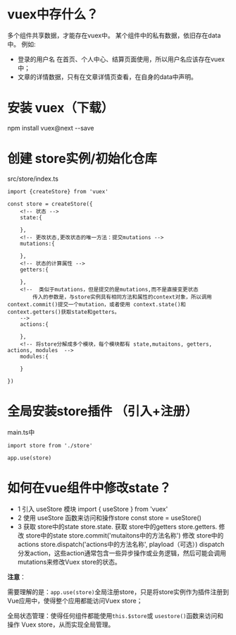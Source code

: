 # vuex中存什么？
多个组件共享数据，才能存在vuex中。
某个组件中的私有数据，依旧存在data中。
例如:
- 登录的用户名 在首页、个人中心、结算页面使用，所以用户名应该存在vuex中；
- 文章的详情数据，只有在文章详情页查看，在自身的data中声明。

# 安装 vuex（下载）
npm install vuex@next --save

# 创建 store实例/初始化仓库
src/store/index.ts
```
import {createStore} from 'vuex'

const store = createStore({
    <!-- 状态 -->
    state:{
        
    },
    <!-- 更改状态,更改状态的唯一方法：提交mutations -->
    mutations:{
        
    },
    <!-- 状态的计算属性 -->
    getters:{
        
    },
    <!--  类似于mutations，但是提交的是mutations,而不是直接变更状态 
        传入的参数是，与store实例具有相同方法和属性的context对象，所以调用context.commit()提交一个mutation，或者使用 context.state()和context.getters()获取state和getters。
    -->
    actions:{
        
    },
    <!-- 将store分解成多个模块，每个模块都有 state,mutaitons, getters, actions, modules  -->
    modules:{
        
    }
    
})
```



# 全局安装store插件 （引入+注册）
main.ts中
```
import store from './store'

app.use(store)
```

# 如何在vue组件中修改state？
- 1 引入 useStore 模块 
    import { useStore } from 'vuex'
- 2 使用 useStore 函数来访问和操作store
    const store = useStore()
- 3 获取 store中的state store.state.
    获取 store中的getters store.getters.
    修改 store中的state store.commit('mutaitons中的方法名称')
    修改 store中的actions store.dispatch('actions中的方法名称', playload（可选）) dispatch分发action，这些action通常包含一些异步操作或业务逻辑，然后可能会调用mutations来修改Vuex store的状态。
    
**注意**：

需要理解的是：`app.use(store)`全局注册store，只是将store实例作为插件注册到Vue应用中，使得整个应用都能访问Vuex store；

全局状态管理：使得任何组件都能使用`this.$store`或 `usestore()`函数来访问和操作 Vuex store，从而实现全局管理。

